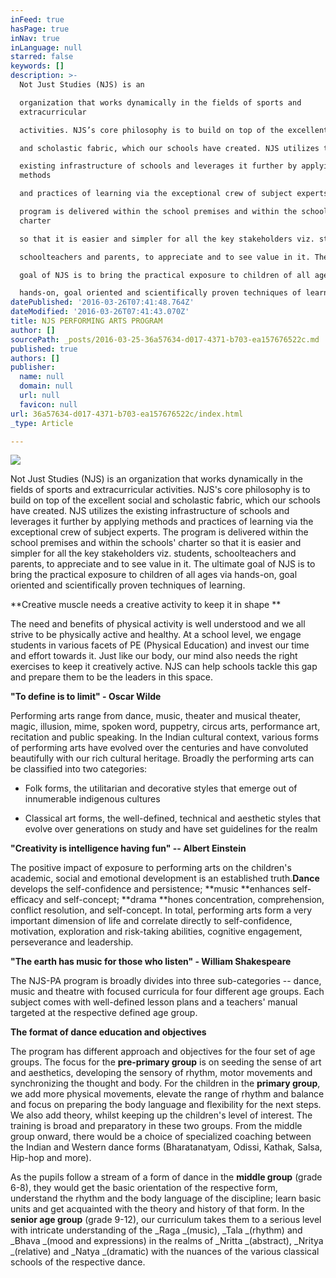 ```yaml
---
inFeed: true
hasPage: true
inNav: true
inLanguage: null
starred: false
keywords: []
description: >-
  Not Just Studies (NJS) is an

  organization that works dynamically in the fields of sports and
  extracurricular

  activities. NJS’s core philosophy is to build on top of the excellent social

  and scholastic fabric, which our schools have created. NJS utilizes the

  existing infrastructure of schools and leverages it further by applying
  methods

  and practices of learning via the exceptional crew of subject experts. The

  program is delivered within the school premises and within the schools’
  charter

  so that it is easier and simpler for all the key stakeholders viz. students,

  schoolteachers and parents, to appreciate and to see value in it. The ultimate

  goal of NJS is to bring the practical exposure to children of all ages via

  hands-on, goal oriented and scientifically proven techniques of learning.
datePublished: '2016-03-26T07:41:48.764Z'
dateModified: '2016-03-26T07:41:43.070Z'
title: NJS PERFORMING ARTS PROGRAM
author: []
sourcePath: _posts/2016-03-25-36a57634-d017-4371-b703-ea157676522c.md
published: true
authors: []
publisher:
  name: null
  domain: null
  url: null
  favicon: null
url: 36a57634-d017-4371-b703-ea157676522c/index.html
_type: Article

---
```

![](https://s3-us-west-2.amazonaws.com/the-grid-img/p/e478f4d452e52372cc8abc800a405d5ff5c6f411.jpg)

Not Just Studies (NJS) is an
organization that works dynamically in the fields of sports and extracurricular
activities. NJS's core philosophy is to build on top of the excellent social
and scholastic fabric, which our schools have created. NJS utilizes the
existing infrastructure of schools and leverages it further by applying methods
and practices of learning via the exceptional crew of subject experts. The
program is delivered within the school premises and within the schools' charter
so that it is easier and simpler for all the key stakeholders viz. students,
schoolteachers and parents, to appreciate and to see value in it. The ultimate
goal of NJS is to bring the practical exposure to children of all ages via
hands-on, goal oriented and scientifically proven techniques of learning.

**Creative muscle needs a creative activity to keep it in shape **

The need and benefits of physical
activity is well understood and we all strive to be physically active and
healthy. At a school level, we engage students in various facets of PE
(Physical Education) and invest our time and effort towards it. Just like our
body, our mind also needs the right exercises to keep it creatively active. NJS
can help schools tackle this gap and prepare them to be the leaders in this
space.

**"To define is to limit" - Oscar Wilde**

Performing arts range from dance,
music, theater and musical theater, magic, illusion, mime, spoken word,
puppetry, circus arts, performance art, recitation and public speaking. In the
Indian cultural context, various forms of performing arts have evolved over the
centuries and have convoluted beautifully with our rich cultural heritage.
Broadly the performing arts can be classified into two categories:

- Folk forms, the utilitarian and
decorative styles that emerge out of innumerable indigenous cultures

- Classical art forms, the
well-defined, technical and aesthetic styles that evolve over generations on
study and have set guidelines for the realm

**"Creativity is intelligence having fun" -- Albert Einstein**

The positive impact of exposure
to performing arts on the children's academic, social and emotional development
is an established truth.**Dance** develops
the self-confidence and persistence; **music
**enhances self-efficacy and self-concept; **drama **hones concentration, comprehension, conflict resolution, and
self-concept. In total, performing arts form a very important dimension of life
and correlate directly to self-confidence, motivation, exploration and risk-taking
abilities, cognitive engagement, perseverance and leadership. 

**"The earth has music for those who listen" - William Shakespeare**

The NJS-PA program is broadly
divides into three sub-categories -- dance, music and theatre with focused
curricula for four different age groups. Each subject comes with well-defined lesson
plans and a teachers' manual targeted at the respective defined age group. 

**The format of dance education and objectives**

The program has different
approach and objectives for the four set of age groups. The focus for the **pre-primary group** is on seeding the
sense of art and aesthetics, developing the sensory of rhythm, motor movements
and synchronizing the thought and body. For the children in the **primary group**, we add more physical
movements, elevate the range of rhythm and balance and focus on preparing the
body language and flexibility for the next steps. We also add theory, whilst
keeping up the children's level of interest. The training is broad and
preparatory in these two groups. From the middle group onward, there would be a choice of specialized coaching between
the Indian and Western dance forms (Bharatanatyam, Odissi, Kathak, Salsa,
Hip-hop and more). 

As the pupils follow a stream of
a form of dance in the **middle group**
(grade 6-8), they would get the basic orientation of the respective form,
understand the rhythm and the body language of the discipline; learn basic
units and get acquainted with the theory and history of that form. In the **senior age group** (grade 9-12), our
curriculum takes them to a serious level with intricate understanding of the _Raga _(music), _Tala _(rhythm) and _Bhava _(mood
and expressions) in the realms of _Nritta _(abstract),
_Nritya _(relative) and _Natya _(dramatic) with the nuances of the
various classical schools of the respective dance.